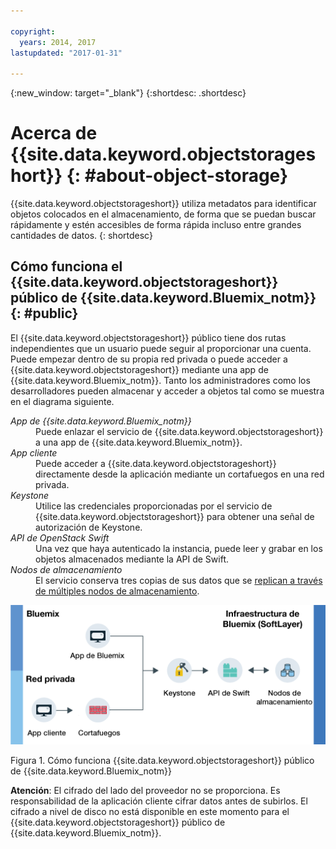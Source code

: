 ```yaml
---

copyright:
  years: 2014, 2017
lastupdated: "2017-01-31"

---
```

{:new_window: target="_blank"}
{:shortdesc: .shortdesc}

# Acerca de {{site.data.keyword.objectstorageshort}}  {: #about-object-storage}


{{site.data.keyword.objectstorageshort}} utiliza metadatos para identificar objetos colocados en el almacenamiento, de forma que se puedan buscar rápidamente y estén accesibles de forma rápida incluso entre grandes cantidades de datos.
{: shortdesc}


## Cómo funciona el {{site.data.keyword.objectstorageshort}} público de {{site.data.keyword.Bluemix_notm}} {: #public}

El {{site.data.keyword.objectstorageshort}} público tiene dos rutas independientes que un usuario puede seguir al proporcionar una cuenta. Puede empezar dentro de su propia red privada o puede acceder a {{site.data.keyword.objectstorageshort}} mediante una app de {{site.data.keyword.Bluemix_notm}}. Tanto los administradores como los desarrolladores pueden almacenar y acceder a objetos tal como se muestra en el diagrama siguiente.

<dl>
  <dt><dfn>App de {{site.data.keyword.Bluemix_notm}}</dfn></dt>
    <dd> Puede enlazar el servicio de {{site.data.keyword.objectstorageshort}} a una app de {{site.data.keyword.Bluemix_notm}}.  </dd>
  <dt><dfn> App cliente </dfn></dt>
    <dd> Puede acceder a {{site.data.keyword.objectstorageshort}} directamente desde la aplicación mediante un cortafuegos en una red privada. </dd>
  <dt><dfn> Keystone </dfn></dt>
    <dd> Utilice las credenciales proporcionadas por el servicio de {{site.data.keyword.objectstorageshort}} para obtener una señal de autorización de Keystone. </dd>
  <dt><dfn> API de OpenStack Swift</dfn></dt>
    <dd> Una vez que haya autenticado la instancia, puede leer y grabar en los objetos almacenados mediante la API de Swift. </dd>
  <dt><dfn> Nodos de almacenamiento </dfn></dt>
    <dd> El servicio conserva tres copias de sus datos que se <a href="http://docs.openstack.org/developer/swift/overview_replication.html">replican a través de múltiples nodos de almacenamiento</a>. </dd>
</dl>

![Cómo funciona {{site.data.keyword.objectstorageshort}} como se describió anteriormente, mostrado en un diagrama.](images/OS_howitworks.png)

Figura 1. Cómo funciona {{site.data.keyword.objectstorageshort}} público de {{site.data.keyword.Bluemix_notm}}

**Atención**: El cifrado del lado del proveedor no se proporciona. Es responsabilidad de la aplicación cliente cifrar datos antes de subirlos. El cifrado a nivel de disco no está disponible en este momento para el {{site.data.keyword.objectstorageshort}} público de {{site.data.keyword.Bluemix_notm}}.
